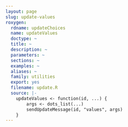 ```yaml
---
layout: page
slug: update-values
roxygen:
  rdname: updateChoices
  name: updateValues
  doctype: ~
  title: ~
  description: ~
  parameters: ~
  sections: ~
  examples: ~
  aliases: ~
  family: utilities
  export: yes
  filename: update.R
  source: |-
    updateValues <- function(id, ...) {
        args <- dots_list(...)
        sendUpdateMessage(id, "values", args)
    }
---
```

